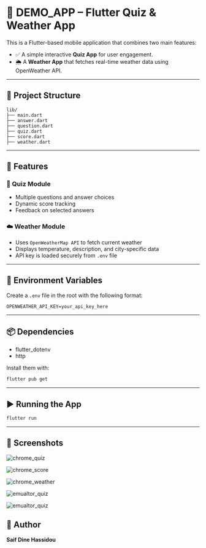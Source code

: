 # 📱 DEMO_APP – Flutter Quiz & Weather App

This is a Flutter-based mobile application that combines two main features:
- ✅ A simple interactive **Quiz App** for user engagement.
- 🌦️ A **Weather App** that fetches real-time weather data using OpenWeather API.

---

## 📂 Project Structure

```
lib/
├── main.dart
├── answer.dart
├── question.dart
├── quiz.dart
├── score.dart
├── weather.dart
```

---

## 🚀 Features

### 🎯 Quiz Module
- Multiple questions and answer choices
- Dynamic score tracking
- Feedback on selected answers

### ☁️ Weather Module
- Uses `OpenWeatherMap API` to fetch current weather
- Displays temperature, description, and city-specific data
- API key is loaded securely from `.env` file

---

## 🔑 Environment Variables

Create a `.env` file in the root with the following format:

```env
OPENWEATHER_API_KEY=your_api_key_here
```

---

## 📦 Dependencies

- flutter_dotenv
- http

Install them with:

```bash
flutter pub get
```

---

## ▶️ Running the App

```bash
flutter run
```

---

## 📸 Screenshots

![chrome_quiz](assets/images/chrome_quiz.png)

![chrome_score](assets/images/chrome_score.png)

![chrome_weather](assets/images/chrome_weather.png)

![emualtor_quiz](assets/images/emulator_quiz.png)

![emualtor_quiz](assets/images/emulator_weather.png)


## 🧠 Author

**Saif Dine Hassidou** 
